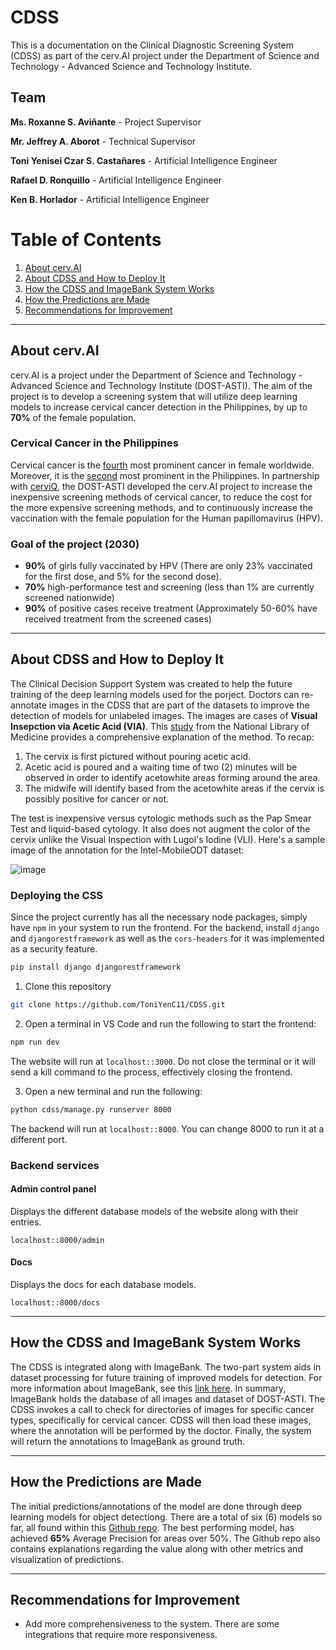 # CDSS

This is a documentation on the Clinical Diagnostic Screening System (CDSS) as part of the cerv.AI project under the Department of Science and Technology - Advanced Science and Technology Institute.

## Team
**Ms. Roxanne S. Aviñante** - Project Supervisor 

**Mr. Jeffrey A. Aborot** - Technical Supervisor


**Toni Yenisei Czar S. Castañares** - Artificial Intelligence Engineer

**Rafael D. Ronquillo** - Artificial Intelligence Engineer

**Ken B. Horlador** - Artificial Intelligence Engineer

# Table of Contents

1. [About cerv.AI](#about-cervai)
2. [About CDSS and How to Deploy It](#about-cdss-and-how-to-deploy-it)
3. [How the CDSS and ImageBank System Works](#how-the-cdss-and-imagebank-system-works)
4. [How the Predictions are Made](#how-the-predictions-are-made)
5. [Recommendations for Improvement](#recommendations-for-improvement)

---

## About cerv.AI

cerv.AI is a project under the Department of Science and Technology - Advanced Science and Technology Institute (DOST-ASTI). The aim of the project is to develop a screening system that will utilize deep learning models to increase cervical cancer detection in the Philippines, by up to **70%** of the female population.

### Cervical Cancer in the Philippines
Cervical cancer is the [fourth](https://www.who.int/news-room/fact-sheets/detail/cervical-cancer) most prominent cancer in female worldwide. Moreover, it is the [second](https://www.philhealth.gov.ph/news/2023/cervical_coverage.pdf) most prominent in the Philippines. In partnership with [cerviQ](https://endcervicalcancerph.com/), the DOST-ASTI developed the cerv.AI project to increase the inexpensive screening methods of cervical cancer, to reduce the cost for the more expensive screening methods, and to continuously increase the vaccination with the female population for the Human papillomavirus (HPV). 

### Goal of the project (2030)
- **90%** of girls fully vaccinated by HPV (There are only 23% vaccinated for the first dose, and 5% for the second dose).
- **70%** high-performance test and screening (less than 1% are currently screened nationwide)
- **90%** of positive cases receive treatment (Approximately 50-60% have received treatment from the screened cases)

---

## About CDSS and How to Deploy It

The Clinical Decision Support System was created to help the future training of the deep learning models used for the porject. Doctors can re-annotate images in the CDSS that are part of the datasets to improve the detection of models for unlabeled images. The images are cases of **Visual Insepction via Acetic Acid (VIA)**. This [study](https://pmc.ncbi.nlm.nih.gov/articles/PMC4478664/) from the National Library of Medicine provides a comprehensive explanation of the method. To recap:

1. The cervix is first pictured without pouring acetic acid.
2. Acetic acid is poured and a waiting time of two (2) minutes will be observed in order to identify acetowhite areas forming around the area.
3. The midwife will identify based from the acetowhite areas if the cervix is possibly positive for cancer or not.

The test is inexpensive versus cytologic methods such as the Pap Smear Test and liquid-based cytology. It also does not augment the color of the cervix unlike the Visual Inspection with Lugol's Iodine (VLI). Here's a sample image of the annotation for the Intel-MobileODT dataset:

![image](https://github.com/user-attachments/assets/1f788670-62ee-44e0-b63d-d8f1404735e7)

### Deploying the CSS

Since the project currently has all the necessary node packages, simply have `npm` in your system to run the frontend. For the backend, install `django` and `djangorestframework` as well as the `cors-headers` for it was implemented as a security feature.

```bash
pip install django djangorestframework
```

1. Clone this repository
```bash
git clone https://github.com/ToniYenC11/CDSS.git
```

2. Open a terminal in VS Code and run the following to start the frontend:
```bash
npm run dev
```
The website will run at `localhost::3000`. Do not close the terminal or it will send a kill command to the process, effectively closing the frontend.

3. Open a new terminal and run the following:
```bash
python cdss/manage.py runserver 8000
```
The backend will run at `localhost::8000`. You can change 8000 to run it at a different port. 

### Backend services
#### Admin control panel
Displays the different database models of the website along with their entries.
```
localhost::8000/admin
```

#### Docs
Displays the docs for each database models.
```
localhost::8000/docs
```

---

## How the CDSS and ImageBank System Works

The CDSS is integrated along with ImageBank. The two-part system aids in dataset processing for future training of improved models for detection. For more information about ImageBank, see this [link here](). In summary, ImageBank holds the database of all images and dataset of DOST-ASTI. The CDSS invokes a call to check for directories of images for specific cancer types, specifically for cervical cancer. CDSS will then load these images, where the annotation will be performed by the doctor. Finally, the system will return the annotations to ImageBank as ground truth.

---

## How the Predictions are Made

The initial predictions/annotations of the model are done through deep learning models for object detectiong. There are a total of six (6) models so far, all found within this [Github repo](https://github.com/ToniYenC11/cerv.AI). The best performing model, has achieved **65%** Average Precision for areas over 50%. The Github repo also contains explanations regarding the value along with other metrics and visualization of predictions.

---

## Recommendations for Improvement

- Add more comprehensiveness to the system. There are some integrations that require more responsiveness.

